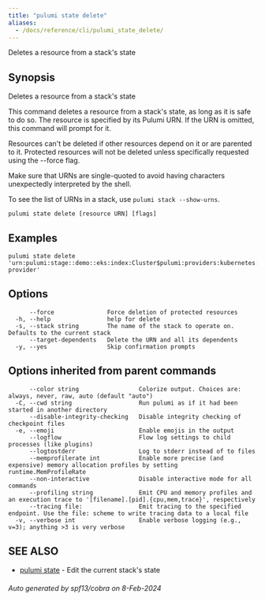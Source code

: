 ```yaml
---
title: "pulumi state delete"
aliases:
  - /docs/reference/cli/pulumi_state_delete/
---
```




Deletes a resource from a stack's state

## Synopsis

Deletes a resource from a stack's state

This command deletes a resource from a stack's state, as long as it is safe to do so. The resource is specified
by its Pulumi URN. If the URN is omitted, this command will prompt for it.

Resources can't be deleted if other resources depend on it or are parented to it. Protected resources
will not be deleted unless specifically requested using the --force flag.

Make sure that URNs are single-quoted to avoid having characters unexpectedly interpreted by the shell.

To see the list of URNs in a stack, use `pulumi stack --show-urns`.


```
pulumi state delete [resource URN] [flags]
```

## Examples

```
pulumi state delete 'urn:pulumi:stage::demo::eks:index:Cluster$pulumi:providers:kubernetes::eks-provider'
```

## Options

```
      --force               Force deletion of protected resources
  -h, --help                help for delete
  -s, --stack string        The name of the stack to operate on. Defaults to the current stack
      --target-dependents   Delete the URN and all its dependents
  -y, --yes                 Skip confirmation prompts
```

## Options inherited from parent commands

```
      --color string                 Colorize output. Choices are: always, never, raw, auto (default "auto")
  -C, --cwd string                   Run pulumi as if it had been started in another directory
      --disable-integrity-checking   Disable integrity checking of checkpoint files
  -e, --emoji                        Enable emojis in the output
      --logflow                      Flow log settings to child processes (like plugins)
      --logtostderr                  Log to stderr instead of to files
      --memprofilerate int           Enable more precise (and expensive) memory allocation profiles by setting runtime.MemProfileRate
      --non-interactive              Disable interactive mode for all commands
      --profiling string             Emit CPU and memory profiles and an execution trace to '[filename].[pid].{cpu,mem,trace}', respectively
      --tracing file:                Emit tracing to the specified endpoint. Use the file: scheme to write tracing data to a local file
  -v, --verbose int                  Enable verbose logging (e.g., v=3); anything >3 is very verbose
```

## SEE ALSO

* [pulumi state](/docs/cli/commands/pulumi_state/)	 - Edit the current stack's state

###### Auto generated by spf13/cobra on 8-Feb-2024
